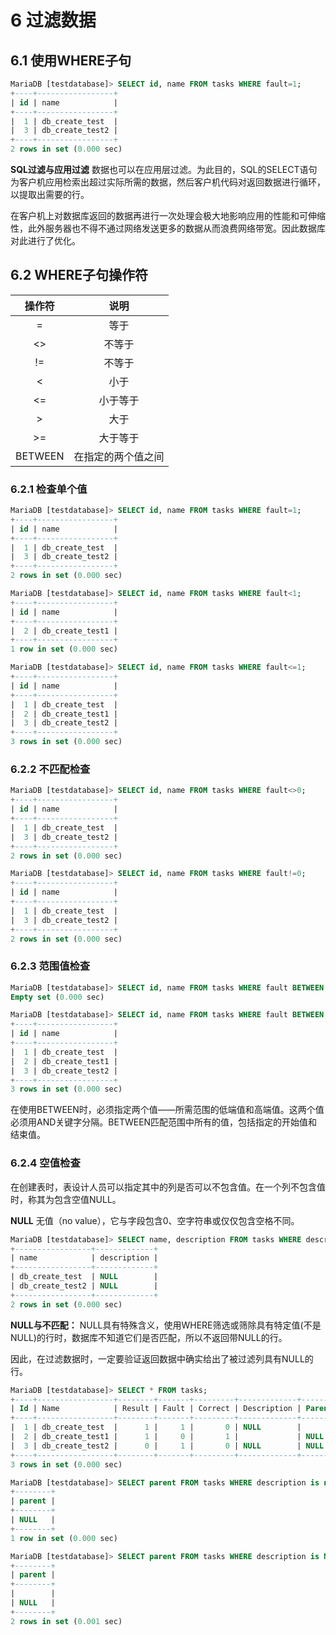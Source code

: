 # 6 过滤数据

## 6.1 使用WHERE子句

```SQL
MariaDB [testdatabase]> SELECT id, name FROM tasks WHERE fault=1;
+----+-----------------+
| id | name            |
+----+-----------------+
|  1 | db_create_test  |
|  3 | db_create_test2 |
+----+-----------------+
2 rows in set (0.000 sec)
```

**SQL过滤与应用过滤** 数据也可以在应用层过滤。为此目的，SQL的SELECT语句为客户机应用检索出超过实际所需的数据，然后客户机代码对返回数据进行循环，以提取出需要的行。

在客户机上对数据库返回的数据再进行一次处理会极大地影响应用的性能和可伸缩性，此外服务器也不得不通过网络发送更多的数据从而浪费网络带宽。因此数据库对此进行了优化。

## 6.2 WHERE子句操作符

| 操作符 | 说明 |
| :---: | :---: |
| = | 等于 |
| <> | 不等于 |
| != | 不等于 |
| < | 小于 |
| <= | 小于等于 |
| > | 大于 |
| >= | 大于等于 |
| BETWEEN | 在指定的两个值之间 |

### 6.2.1 检查单个值

```SQL
MariaDB [testdatabase]> SELECT id, name FROM tasks WHERE fault=1;
+----+-----------------+
| id | name            |
+----+-----------------+
|  1 | db_create_test  |
|  3 | db_create_test2 |
+----+-----------------+
2 rows in set (0.000 sec)

MariaDB [testdatabase]> SELECT id, name FROM tasks WHERE fault<1;
+----+-----------------+
| id | name            |
+----+-----------------+
|  2 | db_create_test1 |
+----+-----------------+
1 row in set (0.000 sec)

MariaDB [testdatabase]> SELECT id, name FROM tasks WHERE fault<=1;
+----+-----------------+
| id | name            |
+----+-----------------+
|  1 | db_create_test  |
|  2 | db_create_test1 |
|  3 | db_create_test2 |
+----+-----------------+
3 rows in set (0.000 sec)
```

### 6.2.2 不匹配检查

```SQL
MariaDB [testdatabase]> SELECT id, name FROM tasks WHERE fault<>0;
+----+-----------------+
| id | name            |
+----+-----------------+
|  1 | db_create_test  |
|  3 | db_create_test2 |
+----+-----------------+
2 rows in set (0.000 sec)

MariaDB [testdatabase]> SELECT id, name FROM tasks WHERE fault!=0;
+----+-----------------+
| id | name            |
+----+-----------------+
|  1 | db_create_test  |
|  3 | db_create_test2 |
+----+-----------------+
2 rows in set (0.000 sec)
```

### 6.2.3 范围值检查

```SQL
MariaDB [testdatabase]> SELECT id, name FROM tasks WHERE fault BETWEEN 1 AND 0;
Empty set (0.000 sec)

MariaDB [testdatabase]> SELECT id, name FROM tasks WHERE fault BETWEEN 0 AND 1;
+----+-----------------+
| id | name            |
+----+-----------------+
|  1 | db_create_test  |
|  2 | db_create_test1 |
|  3 | db_create_test2 |
+----+-----------------+
3 rows in set (0.000 sec)
```

在使用BETWEEN时，必须指定两个值——所需范围的低端值和高端值。这两个值必须用AND关键字分隔。BETWEEN匹配范围中所有的值，包括指定的开始值和结束值。

### 6.2.4 空值检查

在创建表时，表设计人员可以指定其中的列是否可以不包含值。在一个列不包含值时，称其为包含空值NULL。

**NULL** 无值（no value），它与字段包含0、空字符串或仅仅包含空格不同。

```SQL
MariaDB [testdatabase]> SELECT name, description FROM tasks WHERE description IS NULL;
+-----------------+-------------+
| name            | description |
+-----------------+-------------+
| db_create_test  | NULL        |
| db_create_test2 | NULL        |
+-----------------+-------------+
2 rows in set (0.000 sec)
```

**NULL与不匹配：** NULL具有特殊含义，使用WHERE筛选或筛除具有特定值(不是NULL)的行时，数据库不知道它们是否匹配，所以不返回带NULL的行。

因此，在过滤数据时，一定要验证返回数据中确实给出了被过滤列具有NULL的行。

```SQL
MariaDB [testdatabase]> SELECT * FROM tasks;
+----+-----------------+--------+-------+---------+-------------+--------+
| Id | Name            | Result | Fault | Correct | Description | Parent |
+----+-----------------+--------+-------+---------+-------------+--------+
|  1 | db_create_test  |      1 |     1 |       0 | NULL        |        |
|  2 | db_create_test1 |      1 |     0 |       1 |             | NULL   |
|  3 | db_create_test2 |      0 |     1 |       0 | NULL        | NULL   |
+----+-----------------+--------+-------+---------+-------------+--------+
3 rows in set (0.000 sec)

MariaDB [testdatabase]> SELECT parent FROM tasks WHERE description is not NULL;
+--------+
| parent |
+--------+
| NULL   |
+--------+
1 row in set (0.000 sec)

MariaDB [testdatabase]> SELECT parent FROM tasks WHERE description is NULL;
+--------+
| parent |
+--------+
|        |
| NULL   |
+--------+
2 rows in set (0.001 sec)
```

